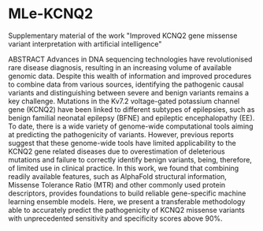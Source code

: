 # MLe-KCNQ2
Supplementary material of the work "Improved KCNQ2 gene missense variant interpretation with artificial intelligence"

ABSTRACT
Advances in DNA sequencing technologies have revolutionised rare disease diagnosis, resulting in an increasing volume of available genomic data. Despite this wealth of information and improved procedures to combine data from various sources, identifying the pathogenic causal variants and distinguishing between severe and benign variants remains a key challenge. Mutations in the Kv7.2 voltage-gated potassium channel gene (KCNQ2) have been linked to different subtypes of epilepsies, such as benign familial neonatal epilepsy (BFNE) and epileptic encephalopathy (EE). To date, there is a wide variety of genome-wide computational tools aiming at predicting the pathogenicity of variants. However, previous reports suggest that these genome-wide tools have limited applicability to the KCNQ2 gene related diseases due to overestimation of deleterious mutations and failure to correctly identify benign variants, being, therefore, of limited use in clinical practice. In this work, we found that combining readily available features, such as AlphaFold structural information, Missense Tolerance Ratio (MTR) and other commonly used protein descriptors, provides foundations to build reliable gene-specific machine learning ensemble models. Here, we present a transferable methodology able to accurately predict the pathogenicity of KCNQ2 missense variants with unprecedented sensitivity and specificity scores above 90%.

